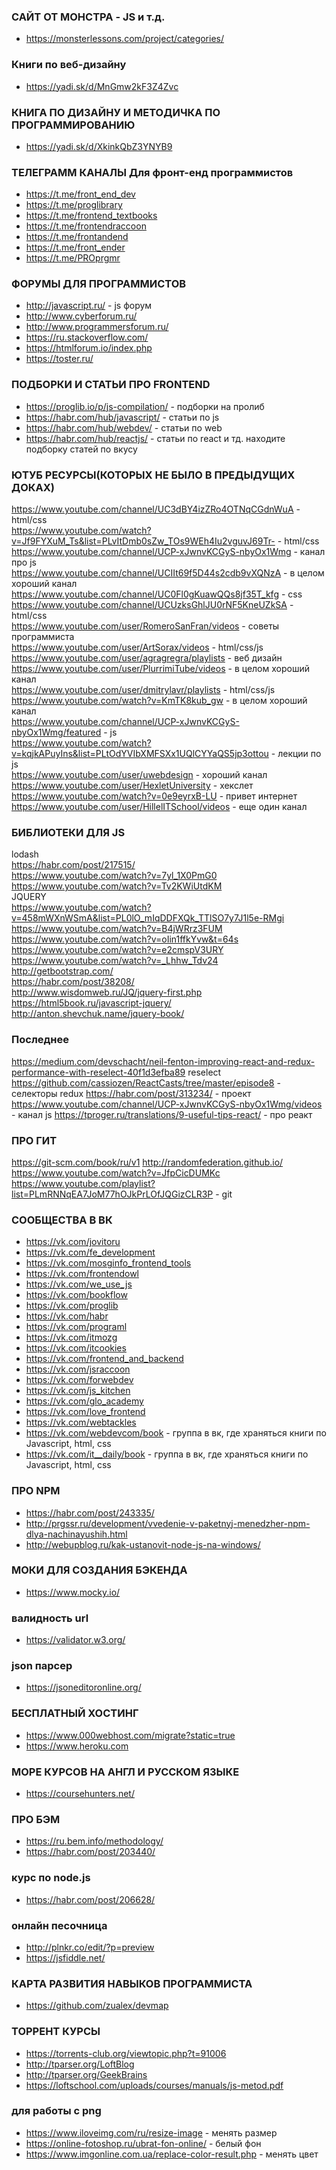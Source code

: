### САЙТ ОТ МОНСТРА - JS и т.д.
+ https://monsterlessons.com/project/categories/

### Книги по веб-дизайну
+ https://yadi.sk/d/MnGmw2kF3Z4Zvc

### КНИГА ПО ДИЗАЙНУ И МЕТОДИЧКА ПО ПРОГРАММИРОВАНИЮ
+ https://yadi.sk/d/XkinkQbZ3YNYB9

### ТЕЛЕГРАММ КАНАЛЫ Для фронт-енд программистов
+ https://t.me/front_end_dev
+ https://t.me/proglibrary
+ https://t.me/frontend_textbooks
+ https://t.me/frontendraccoon
+ https://t.me/frontandend
+ https://t.me/front_ender
+ https://t.me/PROprgmr

### ФОРУМЫ ДЛЯ ПРОГРАММИСТОВ</br>
+ http://javascript.ru/ - js форум
+ http://www.cyberforum.ru/
+ http://www.programmersforum.ru/
+ https://ru.stackoverflow.com/
+ https://htmlforum.io/index.php
+ https://toster.ru/

###  ПОДБОРКИ И СТАТЬИ ПРО FRONTEND
+ https://proglib.io/p/js-compilation/ - подборки на пролиб
+ https://habr.com/hub/javascript/ - статьи по js
+ https://habr.com/hub/webdev/ - статьи по web
+ https://habr.com/hub/reactjs/ - статьи по react и тд. находите подборку статей по вкусу


### ЮТУБ РЕСУРСЫ(КОТОРЫХ НЕ БЫЛО В ПРЕДЫДУЩИХ ДОКАХ)</br>
https://www.youtube.com/channel/UC3dBY4izZRo4OTNqCGdnWuA - html/css</br>
https://www.youtube.com/watch?v=Jf9FYXuM_Ts&list=PLvItDmb0sZw_TOs9WEh4Iu2vguvJ69Tr- - html/css</br>
https://www.youtube.com/channel/UCP-xJwnvKCGyS-nbyOx1Wmg - канал про js</br>
https://www.youtube.com/channel/UCIIt69f5D44s2cdb9vXQNzA - в целом хороший канал</br>
https://www.youtube.com/channel/UC0Fl0gKuawQQs8jf35T_kfg - css</br>
https://www.youtube.com/channel/UCUzksGhlJU0rNF5KneUZkSA - html/css</br>
https://www.youtube.com/user/RomeroSanFran/videos - советы программиста</br>
https://www.youtube.com/user/ArtSorax/videos - html/css/js</br>
https://www.youtube.com/user/agragregra/playlists - веб дизайн</br>
https://www.youtube.com/user/PlurrimiTube/videos - в целом хороший канал</br>
https://www.youtube.com/user/dmitrylavr/playlists - html/css/js</br>
https://www.youtube.com/watch?v=KmTK8kub_gw - в целом хороший канал</br>
https://www.youtube.com/channel/UCP-xJwnvKCGyS-nbyOx1Wmg/featured - js</br>
https://www.youtube.com/watch?v=kqjkAPuyIns&list=PLtOdYVIbXMFSXx1UQlCYYaQS5jp3ottou - лекции по js</br>
https://www.youtube.com/user/uwebdesign - хороший канал</br>
https://www.youtube.com/user/HexletUniversity - хекслет</br>
https://www.youtube.com/watch?v=0e9eyrxB-LU - привет интернет</br>
https://www.youtube.com/user/HillelITSchool/videos - еще один канал</br>

### БИБЛИОТЕКИ ДЛЯ JS</br>
lodash</br>
https://habr.com/post/217515/</br>
https://www.youtube.com/watch?v=7yl_1X0PmG0</br>
https://www.youtube.com/watch?v=Tv2KWiUtdKM </br>
JQUERY</br>
https://www.youtube.com/watch?v=458mWXnWSmA&list=PL0lO_mIqDDFXQk_TTlSO7y7J1l5e-RMgi</br>
https://www.youtube.com/watch?v=B4jWRrz3FUM</br>
https://www.youtube.com/watch?v=oIin1ffkYvw&t=64s</br>
https://www.youtube.com/watch?v=e2cmspV3URY</br>
https://www.youtube.com/watch?v=_Lhhw_Tdv24</br>
http://getbootstrap.com/</br>
https://habr.com/post/38208/</br>
http://www.wisdomweb.ru/JQ/jquery-first.php</br>
https://html5book.ru/javascript-jquery/</br>
http://anton.shevchuk.name/jquery-book/ </br>


### Последнее
https://medium.com/devschacht/neil-fenton-improving-react-and-redux-performance-with-reselect-40f1d3efba89 reselect
https://github.com/cassiozen/ReactCasts/tree/master/episode8 - селекторы redux
https://habr.com/post/313234/ - проект
https://www.youtube.com/channel/UCP-xJwnvKCGyS-nbyOx1Wmg/videos - канал js
https://tproger.ru/translations/9-useful-tips-react/ - про реакт



### ПРО ГИТ
https://git-scm.com/book/ru/v1
http://randomfederation.github.io/
https://www.youtube.com/watch?v=JfpCicDUMKc
https://www.youtube.com/playlist?list=PLmRNNqEA7JoM77hOJkPrLOfJQGizCLR3P - git


### СООБЩЕСТВА В ВК
+ https://vk.com/jovitoru
+ https://vk.com/fe_development
+ https://vk.com/mosginfo_frontend_tools
+ https://vk.com/frontendowl
+ https://vk.com/we_use_js
+ https://vk.com/bookflow
+ https://vk.com/proglib
+ https://vk.com/habr
+ https://vk.com/programl
+ https://vk.com/itmozg
+ https://vk.com/itcookies
+ https://vk.com/frontend_and_backend
+ https://vk.com/jsraccoon
+ https://vk.com/forwebdev
+ https://vk.com/js_kitchen
+ https://vk.com/glo_academy
+ https://vk.com/love_frontend
+ https://vk.com/webtackles
+ https://vk.com/webdevcom/book - группа в вк, где храняться книги по Javascript, html, css
+ https://vk.com/it__daily/book - группа в вк, где храняться книги по Javascript, html, css

### ПРО NPM
+ https://habr.com/post/243335/
+ http://prgssr.ru/development/vvedenie-v-paketnyj-menedzher-npm-dlya-nachinayushih.html
+ http://webupblog.ru/kak-ustanovit-node-js-na-windows/

### МОКИ ДЛЯ СОЗДАНИЯ БЭКЕНДА
+ https://www.mocky.io/

### валидность url
+ https://validator.w3.org/

### json парсер
+ https://jsoneditoronline.org/

### БЕСПЛАТНЫЙ ХОСТИНГ
+ https://www.000webhost.com/migrate?static=true
+ https://www.heroku.com

### МОРЕ КУРСОВ НА АНГЛ И РУССКОМ ЯЗЫКЕ
+ https://coursehunters.net/

### ПРО БЭМ</br>
+ https://ru.bem.info/methodology/
+ https://habr.com/post/203440/

### курс по node.js
+ https://habr.com/post/206628/

### онлайн песочница
+ http://plnkr.co/edit/?p=preview
+ https://jsfiddle.net/

### КАРТА РАЗВИТИЯ НАВЫКОВ ПРОГРАММИСТА
+ https://github.com/zualex/devmap

### ТОРРЕНТ КУРСЫ
+ https://torrents-club.org/viewtopic.php?t=91006
+ http://tparser.org/LoftBlog
+ http://tparser.org/GeekBrains
+ https://loftschool.com/uploads/courses/manuals/js-metod.pdf

### для работы с png</br>
+ https://www.iloveimg.com/ru/resize-image - менять размер
+ https://online-fotoshop.ru/ubrat-fon-online/ - белый фон
+ https://www.imgonline.com.ua/replace-color-result.php - менять цвет
